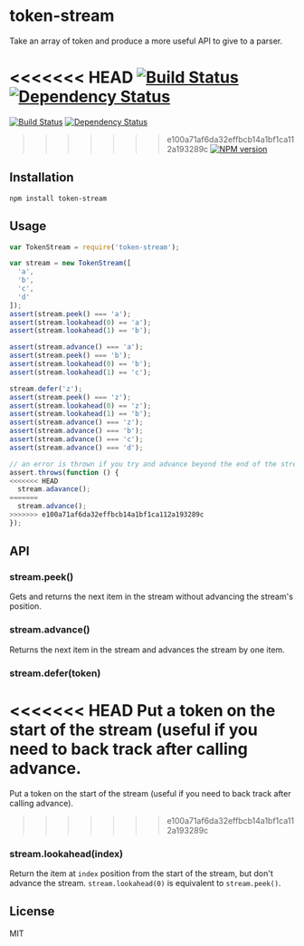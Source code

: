 # token-stream

Take an array of token and produce a more useful API to give to a parser.

<<<<<<< HEAD
[![Build Status](https://img.shields.io/travis/jadejs/token-stream/master.svg)](https://travis-ci.org/jadejs/token-stream)
[![Dependency Status](https://img.shields.io/gemnasium/jadejs/token-stream.svg)](https://gemnasium.com/jadejs/token-stream)
=======
[![Build Status](https://img.shields.io/travis/pugjs/token-stream/master.svg)](https://travis-ci.org/pugjs/token-stream)
[![Dependency Status](https://img.shields.io/david/pugjs/token-stream.svg)](https://david-dm.org/pugjs/token-stream)
>>>>>>> e100a71af6da32effbcb14a1bf1ca112a193289c
[![NPM version](https://img.shields.io/npm/v/token-stream.svg)](https://www.npmjs.org/package/token-stream)

## Installation

    npm install token-stream

## Usage

```js
var TokenStream = require('token-stream');

var stream = new TokenStream([
  'a',
  'b',
  'c',
  'd'
]);
assert(stream.peek() === 'a');
assert(stream.lookahead(0) == 'a');
assert(stream.lookahead(1) == 'b');

assert(stream.advance() === 'a');
assert(stream.peek() === 'b');
assert(stream.lookahead(0) == 'b');
assert(stream.lookahead(1) == 'c');

stream.defer('z');
assert(stream.peek() === 'z');
assert(stream.lookahead(0) == 'z');
assert(stream.lookahead(1) == 'b');
assert(stream.advance() === 'z');
assert(stream.advance() === 'b');
assert(stream.advance() === 'c');
assert(stream.advance() === 'd');

// an error is thrown if you try and advance beyond the end of the stream
assert.throws(function () {
<<<<<<< HEAD
  stream.adavance();
=======
  stream.advance();
>>>>>>> e100a71af6da32effbcb14a1bf1ca112a193289c
});
```

## API

### stream.peek()

Gets and returns the next item in the stream without advancing the stream's position.

### stream.advance()

Returns the next item in the stream and advances the stream by one item.

### stream.defer(token)

<<<<<<< HEAD
Put a token on the start of the stream (useful if you need to back track after calling advance.
=======
Put a token on the start of the stream (useful if you need to back track after calling advance).
>>>>>>> e100a71af6da32effbcb14a1bf1ca112a193289c

### stream.lookahead(index)

Return the item at `index` position from the start of the stream, but don't advance the stream.  `stream.lookahead(0)` is equivalent to `stream.peek()`.

## License

  MIT
